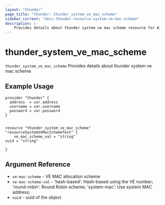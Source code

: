 ```yaml
---
layout: "thunder"
page_title: "thunder: thunder_system_ve_mac_scheme"
sidebar_current: "docs-thunder-resource-system-ve-mac-scheme"
description: |-
    Provides details about thunder system ve mac scheme resource for A10
---
```


# thunder\_system\_ve\_mac\_scheme

`thunder_system_ve_mac_scheme` Provides details about thunder system ve mac scheme
## Example Usage


```hcl
provider "thunder" {
  address  = var.address
  username = var.username
  password = var.password
}


resource "thunder_system_ve_mac_scheme" "resourceSystemVeMacSchemeTest" {
	ve_mac_scheme_val = "string"
uuid = "string"
 
}

```

## Argument Reference

* `ve-mac-scheme` - VE MAC allocation scheme
* `ve-mac-scheme-val` - 'hash-based': Hash-based using the VE number; 'round-robin': Round Robin scheme; 'system-mac': Use system MAC address;
* `uuid` - uuid of the object

